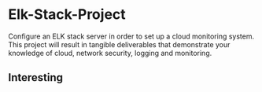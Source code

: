 # Elk-Stack-Project
Configure an ELK stack server in order to set up a cloud monitoring system. This project will result in tangible deliverables that demonstrate your knowledge of cloud, network security, logging and monitoring.

## Interesting
